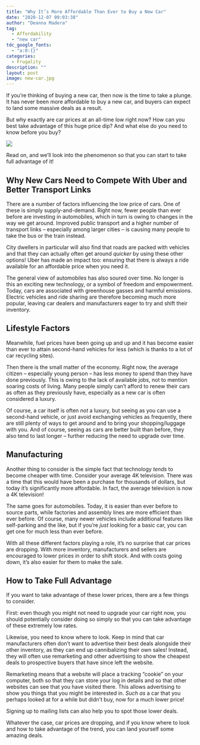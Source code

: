 ```yaml
---
title: "Why It’s More Affordable Than Ever to Buy a New Car"
date: "2020-12-07 09:03:38"
author: "Deanna Madera"
tag:
  - Affordability
  - "new car"
tdc_google_fonts:
  - "a:0:{}"
categories:
  - Frugality
description: ""
layout: post
image: new-car.jpg
---
```


If you’re thinking of buying a new car, then now is the time to take a plunge. It has never been more affordable to buy a new car, and buyers can expect to land some massive deals as a result.

But why exactly are car prices at an all-time low right now? How can you best take advantage of this huge price dip? And what else do you need to know before you buy?

![](../uploads/2020/07/new-car-scaled.jpg)

Read on, and we’ll look into the phenomenon so that you can start to take full advantage of it!

## Why New Cars Need to Compete With Uber and Better Transport Links

There are a number of factors influencing the low price of cars. One of these is simply supply-and-demand. Right now, fewer people than ever before are investing in automobiles, which in turn is owing to changes in the way we get around. Improved public transport and a higher number of transport links – especially among larger cities – is causing many people to take the bus or the train instead.

City dwellers in particular will also find that roads are packed with vehicles and that they can actually often get around _quicker_ by using these other options! Uber has made an impact too: ensuring that there is always a ride available for an affordable price when you need it.

The general view of automobiles has also soured over time. No longer is this an exciting new technology, or a symbol of freedom and empowerment. Today, cars are associated with greenhouse gasses and harmful emissions. Electric vehicles and ride sharing are therefore becoming much more popular, leaving car dealers and manufacturers eager to try and shift their inventory.

## Lifestyle Factors

Meanwhile, fuel prices have been going up and up and it has become easier than ever to attain second-hand vehicles for less (which is thanks to a lot of car recycling sites).

Then there is the small matter of the economy. Right now, the average citizen – especially young person – has less money to spend than they have done previously. This is owing to the lack of available jobs, not to mention soaring costs of living. Many people simply can’t afford to renew their cars as often as they previously have, especially as a new car is often considered a luxury.

Of course, a car itself is often _not_ a luxury, but seeing as you can use a second-hand vehicle, or just avoid exchanging vehicles as frequently, there are still plenty of ways to get around and to bring your shopping/luggage with you. And of course, seeing as cars are better built than before, they also tend to last longer – further reducing the need to upgrade over time.

## Manufacturing

Another thing to consider is the simple fact that technology _tends_ to become cheaper with time. Consider your average 4K television. There was a time that this would have been a purchase for thousands of dollars, but today it’s significantly more affordable. In fact, the average television is now a 4K television!

The same goes for automobiles. Today, it is easier than ever before to source parts, while factories and assembly lines are more efficient than ever before. Of course, many newer vehicles include additional features like self-parking and the like, but if you’re _just_ looking for a basic car, you can get one for much less than ever before.

With all these different factors playing a role, it’s no surprise that car prices are dropping. With more inventory, manufacturers and sellers are encouraged to lower prices in order to shift stock. And with costs going down, it’s also easier for them to make the sale.

## How to Take Full Advantage

If you want to take advantage of these lower prices, there are a few things to consider.

First: even though you might not need to upgrade your car right now, you should potentially consider doing so simply so that you can take advantage of these extremely low rates.

Likewise, you need to know where to look. Keep in mind that car manufacturers often don’t want to advertise their best deals alongside their other inventory, as they can end up cannibalizing their own sales! Instead, they will often use remarketing and other advertising to show the cheapest deals to prospective buyers that have since left the website.

Remarketing means that a website will place a tracking “cookie” on your computer, both so that they can store your log in details and so that other websites can see that you have visited there. This allows advertising to show you things that you might be interested in. _Such as_ a car that you perhaps looked at for a while but didn’t buy, now for a much lower price!

Signing up to mailing lists can also help you to spot those lower deals.

Whatever the case, car prices are dropping, and if you know where to look and how to take advantage of the trend, you can land yourself some amazing deals.

